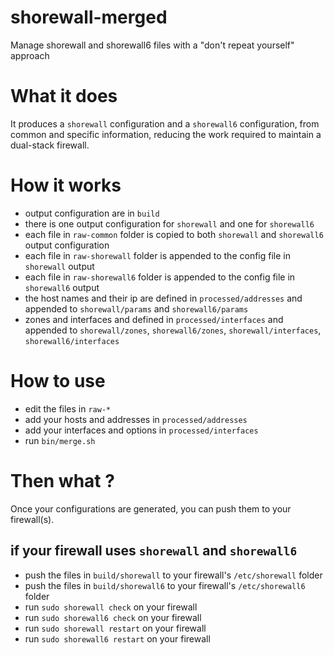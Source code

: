# shorewall-merged

Manage shorewall and shorewall6 files with a "don't repeat yourself" approach

# What it does

It produces a `shorewall` configuration and a `shorewall6` configuration, from common and specific information, reducing the work required to maintain a dual-stack firewall.

# How it works

* output configuration are in `build`
* there is one output configuration for `shorewall` and one for `shorewall6`
* each file in `raw-common` folder is copied to both `shorewall` and `shorewall6` output configuration
* each file in `raw-shorewall` folder is appended to the config file in `shorewall` output
* each file in `raw-shorewall6` folder is appended to the config file in `shorewall6` output
* the host names and their ip are defined in `processed/addresses` and appended to `shorewall/params` and `shorewall6/params`
* zones and interfaces and defined in `processed/interfaces` and appended to `shorewall/zones`, `shorewall6/zones`, `shorewall/interfaces`, `shorewall6/interfaces`

# How to use

* edit the files in `raw-*`
* add your hosts and addresses in `processed/addresses`
* add your interfaces and options in `processed/interfaces`
* run `bin/merge.sh`

# Then what ?

Once your configurations are generated, you can push them to your firewall(s).

## if your firewall uses `shorewall` and `shorewall6`

* push the files in `build/shorewall` to your firewall's `/etc/shorewall` folder
* push the files in `build/shorewall6` to your firewall's `/etc/shorewall6` folder
* run `sudo shorewall check` on your firewall
* run `sudo shorewall6 check` on your firewall
* run `sudo shorewall restart` on your firewall
* run `sudo shorewall6 restart` on your firewall
